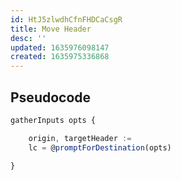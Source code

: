 ```yaml
---
id: HtJ5zlwdhCfnFHDCaCsgR
title: Move Header
desc: ''
updated: 1635976098147
created: 1635975336868
---
```



## Pseudocode

```ts
gatherInputs opts {

    origin, targetHeader :=
    lc = @promptForDestination(opts)

}
```